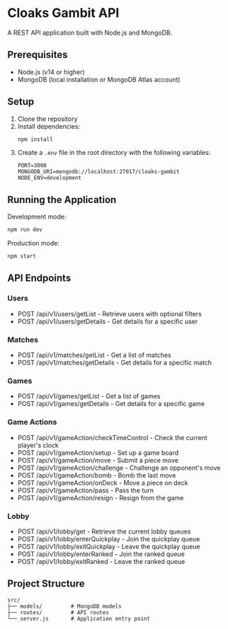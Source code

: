 # Cloaks Gambit API

A REST API application built with Node.js and MongoDB.

## Prerequisites

- Node.js (v14 or higher)
- MongoDB (local installation or MongoDB Atlas account)

## Setup

1. Clone the repository
2. Install dependencies:
   ```bash
   npm install
   ```
3. Create a `.env` file in the root directory with the following variables:
   ```
   PORT=3000
   MONGODB_URI=mongodb://localhost:27017/cloaks-gambit
   NODE_ENV=development
   ```

## Running the Application

Development mode:
```bash
npm run dev
```

Production mode:
```bash
npm start
```
## API Endpoints

### Users
- POST /api/v1/users/getList - Retrieve users with optional filters
- POST /api/v1/users/getDetails - Get details for a specific user

### Matches
- POST /api/v1/matches/getList - Get a list of matches
- POST /api/v1/matches/getDetails - Get details for a specific match

### Games
- POST /api/v1/games/getList - Get a list of games
- POST /api/v1/games/getDetails - Get details for a specific game

### Game Actions
- POST /api/v1/gameAction/checkTimeControl - Check the current player's clock
- POST /api/v1/gameAction/setup - Set up a game board
- POST /api/v1/gameAction/move - Submit a piece move
- POST /api/v1/gameAction/challenge - Challenge an opponent's move
- POST /api/v1/gameAction/bomb - Bomb the last move
- POST /api/v1/gameAction/onDeck - Move a piece on deck
- POST /api/v1/gameAction/pass - Pass the turn
- POST /api/v1/gameAction/resign - Resign from the game

### Lobby
- POST /api/v1/lobby/get - Retrieve the current lobby queues
- POST /api/v1/lobby/enterQuickplay - Join the quickplay queue
- POST /api/v1/lobby/exitQuickplay - Leave the quickplay queue
- POST /api/v1/lobby/enterRanked - Join the ranked queue
- POST /api/v1/lobby/exitRanked - Leave the ranked queue

## Project Structure

```
src/
├── models/         # MongoDB models
├── routes/         # API routes
└── server.js       # Application entry point
```
